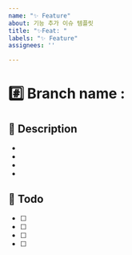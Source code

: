```yaml
---
name: "✨ Feature"
about: 기능 추가 이슈 템플릿
title: "✨Feat: "
labels: "✨ Feature"
assignees: ''

---
```


# #️⃣ Branch name : 

## 📌 Description
- 
- 
- 
- 

##  :memo: Todo
- [ ] 
- [ ] 
- [ ] 
- [ ] 